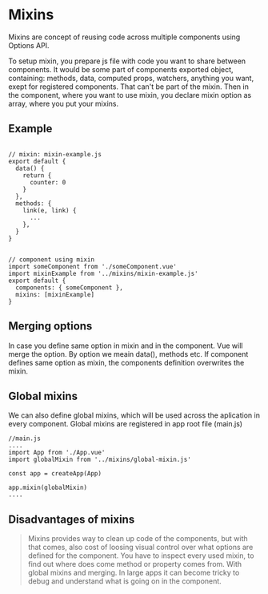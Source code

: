 # Mixins

Mixins are concept of reusing code across multiple components using Options API.

To setup mixin, you prepare js file with code you want to share between components. It would be some part of components exported object, containing: methods, data, computed props, watchers, anything you want, exept for registered components. That can't be part of the mixin.
Then in the component, where you want to use mixin, you declare mixin option as array, where you put your mixins.

## Example

```tsx

// mixin: mixin-example.js
export default {
  data() {
    return {
      counter: 0
    }
  },
  methods: {
    link(e, link) {
      ...
    },
  }
}


// component using mixin
import someComponent from './someComponent.vue'
import mixinExample from '../mixins/mixin-example.js'
export default {
  components: { someComponent },
  mixins: [mixinExample]
}
```

## Merging options

In case you define same option in mixin and in the component. Vue will merge the option. By option we meain data(), methods etc. If component defines same option as mixin, the components definition overwrites the mixin.

## Global mixins

We can also define global mixins, which will be used across the aplication in every component.
Global mixins are registered in app root file (main.js)

```tsx
//main.js
....
import App from './App.vue'
import globalMixin from '../mixins/global-mixin.js'

const app = createApp(App)

app.mixin(globalMixin)
....

```

## Disadvantages of mixins

> Mixins provides way to clean up code of the components, but with that comes, also cost of loosing visual control over what options are defined for the component. You have to inspect every used mixin, to find out where does come method or property comes from. With global mixins and merging. In large apps it can become tricky to debug and understand what is going on in the component. 